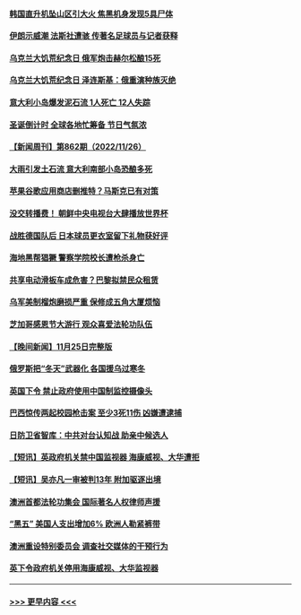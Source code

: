 #### [韩国直升机坠山区引大火 焦黑机身发现5具尸体](../pages/prog202/a103584532.md?t=11272250) 
#### [伊朗示威潮 法斯社遭骇 传著名足球员与记者获释](../pages/prog202/a103584464.md?t=11272250) 
#### [乌克兰大饥荒纪念日 俄军炮击赫尔松酿15死](../pages/prog202/a103584382.md?t=11272250) 
#### [乌克兰大饥荒纪念日 泽连斯基：俄重演种族灭绝](../pages/prog202/a103584373.md?t=11272250) 
#### [意大利小岛爆发泥石流 1人死亡 12人失踪](../pages/prog202/a103584371.md?t=11272250) 
#### [圣诞倒计时 全球各地忙筹备 节日气氛浓](../pages/prog202/a103584377.md?t=11272250) 
#### [【新闻周刊】第862期（2022/11/26）](../pages/prog202/a103584323.md?t=11272250) 
#### [大雨引发土石流 意大利南部小岛恐酿多死](../pages/prog202/a103584351.md?t=11272250) 
#### [苹果谷歌应用商店删推特？马斯克已有对策](../pages/prog202/a103583915.md?t=11272250) 
#### [没交转播费！ 朝鲜中央电视台大肆播放世界杯](../pages/prog202/a103583923.md?t=11272250) 
#### [战胜德国队后 日本球员更衣室留下礼物获好评](../pages/prog202/a103583918.md?t=11272250) 
#### [海地黑帮猖獗 警察学院校长遭枪杀身亡](../pages/prog202/a103583893.md?t=11272250) 
#### [共享电动滑板车成危害？巴黎拟禁民众租赁](../pages/prog202/a103583865.md?t=11272250) 
#### [乌军美制榴炮磨损严重 保修成五角大厦烦恼](../pages/prog202/a103583856.md?t=11272250) 
#### [芝加哥感恩节大游行 观众喜爱法轮功队伍](../pages/prog202/a103583588.md?t=11272250) 
#### [【晚间新闻】11月25日完整版](../pages/prog202/a103583678.md?t=11272250) 
#### [俄罗斯把“冬天”武器化 各国援乌过寒冬](../pages/prog202/a103583650.md?t=11272250) 
#### [英国下令 禁止政府使用中国制监控摄像头](../pages/prog202/a103583652.md?t=11272250) 
#### [巴西惊传两起校园枪击案 至少3死11伤 凶嫌遭逮捕](../pages/prog202/a103583608.md?t=11272250) 
#### [日防卫省智库：中共对台认知战 助亲中候选人](../pages/prog202/a103583410.md?t=11272250) 
#### [【短讯】英政府机关禁中国监视器 海康威视、大华遭拒](../pages/prog202/a103583412.md?t=11272250) 
#### [【短讯】吴亦凡一审被判13年 附加驱逐出境](../pages/prog202/a103583406.md?t=11272250) 
#### [澳洲首都法轮功集会 国际著名人权律师声援](../pages/prog202/a103583418.md?t=11272250) 
#### [“黑五” 美国人支出增加6% 欧洲人勒紧裤带](../pages/prog202/a103583262.md?t=11272250) 
#### [澳洲重设特别委员会 调查社交媒体的干预行为](../pages/prog202/a103583316.md?t=11272250) 
#### [英下令政府机关停用海康威视、大华监视器](../pages/prog202/a103583224.md?t=11272250) 

----
#### [ >>> 更早内容 <<< ](../indexes/prog202-earlier.md)
